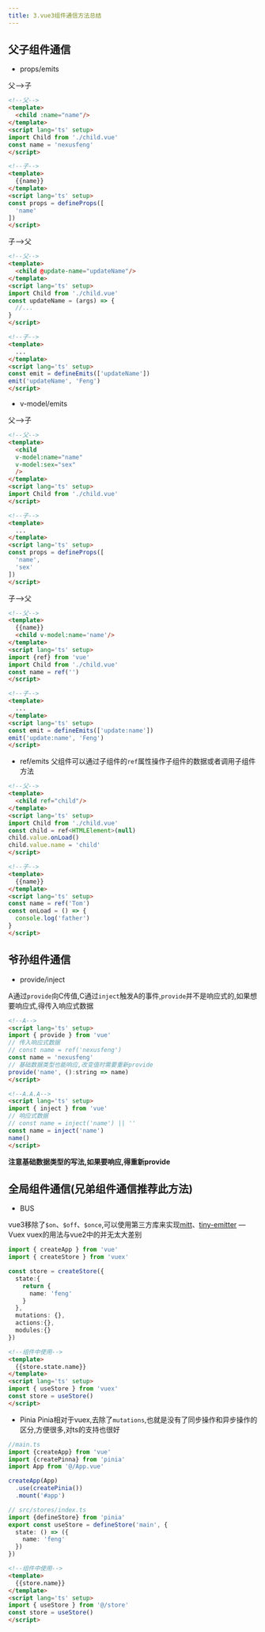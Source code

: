 ```yaml
---
title: 3.vue3组件通信方法总结
---
```

## 父子组件通信
- props/emits

父-->子
```html
<!--父-->
<template>
  <child :name="name"/>
</template>
<script lang='ts' setup>
import Child from './child.vue'
const name = 'nexusfeng'
</script>
```
```html
<!--子-->
<template>
  {{name}}
</template>
<script lang='ts' setup>
const props = defineProps([
  'name'
])
</script>
```
子-->父
```html
<!--父-->
<template>
  <child @update-name="updateName"/>
</template>
<script lang='ts' setup>
import Child from './child.vue'
const updateName = (args) => {
  //...
}
</script>
```
```html
<!--子-->
<template>
  ...
</template>
<script lang='ts' setup>
const emit = defineEmits(['updateName'])
emit('updateName', 'Feng')
</script>
```
- v-model/emits

父-->子
```html
<!--父-->
<template>
  <child 
  v-model:name="name"
  v-model:sex="sex"
  />
</template>
<script lang='ts' setup>
import Child from './child.vue'
</script>
```
```html
<!--子-->
<template>
  ...
</template>
<script lang='ts' setup>
const props = defineProps([
  'name',
  'sex'
])
</script>
```
子-->父
```html
<!--父-->
<template>
  {{name}}
  <child v-model:name='name'/>
</template>
<script lang='ts' setup>
import {ref} from 'vue'
import Child from './child.vue'
const name = ref('')
</script>
```
```html
<!--子-->
<template>
  ...
</template>
<script lang='ts' setup>
const emit = defineEmits(['update:name'])
emit('update:name', 'Feng')
</script>
```
- ref/emits
父组件可以通过子组件的`ref`属性操作子组件的数据或者调用子组件方法
```html
<!--父-->
<template>
  <child ref="child"/>
</template>
<script lang='ts' setup>
import Child from './child.vue'
const child = ref<HTMLElement>(null)
child.value.onLoad()
child.value.name = 'child'
</script>
```
```html
<!--子-->
<template>
  {{name}}
</template>
<script lang='ts' setup>
const name = ref('Tom')
const onLoad = () => {
  console.log('father')
}
</script>
```
## 爷孙组件通信
- provide/inject

A通过`provide`向C传值,C通过`inject`触发A的事件,`provide`并不是响应式的,如果想要响应式,得传入响应式数据
```html
<!--A-->
<script lang='ts' setup>
import { provide } from 'vue'
// 传入响应式数据
// const name = ref('nexusfeng')
const name = 'nexusfeng'
// 基础数据类型也能响应,改变值时需要重新provide
provide('name', ():string => name)
</script>
```
```html
<!--A.A.A-->
<script lang='ts' setup>
import { inject } from 'vue'
// 响应式数据
// const name = inject('name') || ''
const name = inject('name')
name()
</script>
```
**注意基础数据类型的写法,如果要响应,得重新provide**
## 全局组件通信(兄弟组件通信推荐此方法)
- BUS

vue3移除了`$on`、`$off`、`$once`,可以使用第三方库来实现[mitt](https://www.npmjs.com/package/mitt)、[tiny-emitter](https://www.npmjs.com/package/tiny-emitter)
— Vuex
vuex的用法与vue2中的并无太大差别
```ts
import { createApp } from 'vue'
import { createStore } from 'vuex'

const store = createStore({
  state:{
    return {
      name: 'feng'
    }
  },
  mutations: {},
  actions:{},
  modules:{}
})
```
```html
<!--组件中使用-->
<template>
  {{store.state.name}}
</template>
<script lang='ts' setup>
import { useStore } from 'vuex'
const store = useStore()
</script>
```
- Pinia
Pinia相对于vuex,去除了`mutations`,也就是没有了同步操作和异步操作的区分,方便很多,对ts的支持也很好
```ts
//main.ts
import {createApp} from 'vue'
import {createPinna} from 'pinia'
import App from '@/App.vue'

createApp(App)
  .use(createPinia())
  .mount('#app')
```
```ts
// src/stores/index.ts
import {defineStore} from 'pinia'
export const useStore = defineStore('main', {
  state: () => ({
    name: 'feng'
  })
})
```
```html
<!--组件中使用-->
<template>
  {{store.name}}
</template>
<script lang='ts' setup>
import { useStore } from '@/store'
const store = useStore()
</script>
```
